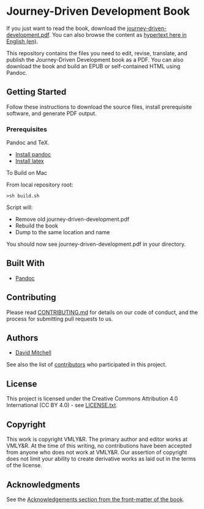 # Journey-Driven Development Book

If you just want to read the book, download the [journey-driven-development.pdf](https://github.com/VMLYR/journey-driven-development/raw/main/journey-driven-development.pdf). You can also browse the content as [hypertext here in English (en)](en/00_Front_Matter/001_preface.md). 

This repository contains the files you need to edit, revise, translate, and publish the Journey-Driven Development book as a PDF. You can also download the book and build an EPUB or self-contained HTML using Pandoc.

## Getting Started

Follow these instructions to download the source files, install prerequisite software, and generate PDF output.

### Prerequisites

Pandoc and TeX.

- [Install pandoc](https://pandoc.org/installing.html)
- [Install latex](https://www.latex-project.org/get/)

To Build on Mac

From local repository root:

```
>sh build.sh
```

Script will:

- Remove old journey-driven-development.pdf
- Rebuild the book
- Dump to the same location and name

You should now see journey-driven-development.pdf in your directory.

## Built With

* [Pandoc](https://pandoc.org/)

## Contributing 

Please read [CONTRIBUTING.md](CONTRIBUTING.md) for details on our code of conduct, and the process for submitting pull requests to us.

## Authors

* [David Mitchell](https://github.com/davidmitchell)

See also the list of [contributors](https://github.com/VML/journey-driven-development/graphs/contributors) who participated in this project.

## License

This project is licensed under the Creative Commons Attribution 4.0 International (CC BY 4.0) - see  [LICENSE.txt](LICENSE.txt).

## Copyright

This work is copyright VMLY&R. The primary author and editor works at VMLY&R. At the time of this writing, no contributions have been accepted from anyone who does not work at VMLY&R. Our assertion of copyright does not limit your ability to create derivative works as laid out in the terms of the license.

## Acknowledgments

See the [Acknowledgements section from the front-matter of the book](en/00_Front_Matter/009_acknowledgements.md).
